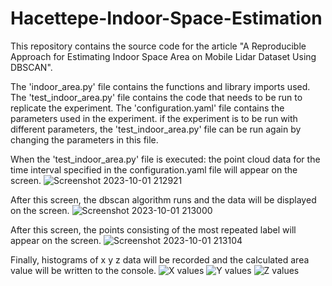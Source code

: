 # Hacettepe-Indoor-Space-Estimation
This repository contains the source code for the article "A Reproducible Approach for Estimating Indoor Space Area on Mobile Lidar Dataset Using DBSCAN". 

The 'indoor_area.py' file contains the functions and library imports used.
The 'test_indoor_area.py' file contains the code that needs to be run to replicate the experiment.
The 'configuration.yaml' file contains the parameters used in the experiment. if the experiment is to be run with different parameters, the 'test_indoor_area.py' file can be run again by changing the parameters in this file.

When the 'test_indoor_area.py' file is executed:
the point cloud data for the time interval specified in the configuration.yaml file will appear on the screen.
![Screenshot 2023-10-01 212921](https://github.com/Heisenberk-Karabay/Hacettepe-Indoor-Space-Estimation/assets/85685449/7f2e188b-6934-4947-86c6-ffff103a152b)

After this screen, the dbscan algorithm runs and the data will be displayed on the screen.
![Screenshot 2023-10-01 213000](https://github.com/Heisenberk-Karabay/Hacettepe-Indoor-Space-Estimation/assets/85685449/8df1e3fa-3af9-414c-aef9-267870bd62e4)

After this screen, the points consisting of the most repeated label will appear on the screen.
![Screenshot 2023-10-01 213104](https://github.com/Heisenberk-Karabay/Hacettepe-Indoor-Space-Estimation/assets/85685449/3cfcce3c-02f3-4ba2-b8b6-50f973e7a8f5)

Finally, histograms of x y z data will be recorded and the calculated area value will be written to the console.
![X values](https://github.com/Heisenberk-Karabay/Hacettepe-Indoor-Space-Estimation/assets/85685449/fd7e2bd8-d388-42d6-8c62-c2d87c14abde)
![Y values](https://github.com/Heisenberk-Karabay/Hacettepe-Indoor-Space-Estimation/assets/85685449/626e1765-475f-4d1d-92fe-b8b3f56c8478)
![Z values](https://github.com/Heisenberk-Karabay/Hacettepe-Indoor-Space-Estimation/assets/85685449/ee21c4e6-ad08-4336-b0b6-64f9cee41acc)
